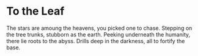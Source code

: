 # To the Leaf
The stars are amoung the heavens, 
you picked one to chase.
Stepping on the tree trunks, 
stubborn as the earth.
Peeking underneath the humanity,
there lie roots to the abyss.
Drills deep in the darkness,
all to fortify the base.